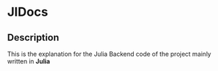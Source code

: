 # JlDocs

## Description

This is the explanation for the Julia Backend code of the project mainly written in **Julia**
